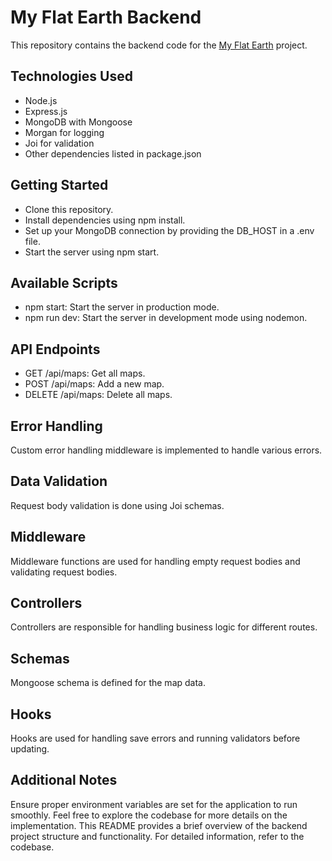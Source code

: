 # My Flat Earth Backend

This repository contains the backend code for the [My Flat Earth](https://github.com/yaromatv/my-flat-earth-frontend) project.

## Technologies Used

-   Node.js
-   Express.js
-   MongoDB with Mongoose
-   Morgan for logging
-   Joi for validation
-   Other dependencies listed in package.json

## Getting Started

-   Clone this repository.
-   Install dependencies using npm install.
-   Set up your MongoDB connection by providing the DB_HOST in a .env file.
-   Start the server using npm start.

## Available Scripts

-   npm start: Start the server in production mode.
-   npm run dev: Start the server in development mode using nodemon.

## API Endpoints

-   GET /api/maps: Get all maps.
-   POST /api/maps: Add a new map.
-   DELETE /api/maps: Delete all maps.

## Error Handling

Custom error handling middleware is implemented to handle various errors.

## Data Validation

Request body validation is done using Joi schemas.

## Middleware

Middleware functions are used for handling empty request bodies and validating request bodies.

## Controllers

Controllers are responsible for handling business logic for different routes.

## Schemas

Mongoose schema is defined for the map data.

## Hooks

Hooks are used for handling save errors and running validators before updating.

## Additional Notes

Ensure proper environment variables are set for the application to run smoothly.
Feel free to explore the codebase for more details on the implementation.
This README provides a brief overview of the backend project structure and functionality. For detailed information, refer to the codebase.
